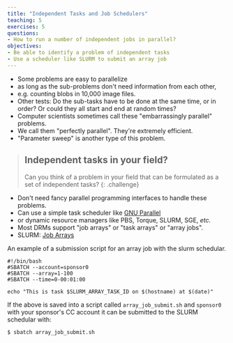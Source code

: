 ```yaml
---
title: "Independent Tasks and Job Schedulers"
teaching: 5
exercises: 5
questions:
- How to run a number of independent jobs in parallel?
objectives:
- Be able to identify a problem of independent tasks
- Use a scheduler like SLURM to submit an array job
---
```


- Some problems are easy to parallelize
- as long as the sub-problems don't need information from each other,
- e.g. counting blobs in 10,000 image files.
- Other tests: Do the sub-tasks have to be done at the same time,
 or in order? Or could they all start and end at random times?
- Computer scientists sometimes call these "embarrassingly parallel" problems.
- We call them "perfectly parallel". They're extremely efficient.
- "Parameter sweep" is another type of this problem.

> ## Independent tasks in your field?
>
> Can you think of a problem in your field that can be formulated
> as a set of independent tasks?
{: .challenge}

- Don't need fancy parallel programming interfaces to handle these problems.
- Can use a simple task scheduler like [GNU Parallel](https://docs.computecanada.ca/wiki/GNU_Parallel)
- or dynamic resource managers like PBS, Torque, SLURM, SGE, *etc.*
- Most DRMs support "job arrays" or "task arrays" or "array jobs".
- SLURM: [Job Arrays](https://docs.computecanada.ca/wiki/Job_arrays)


An example of a submission script for an array job with the slurm schedular.

~~~ {.shell}
#!/bin/bash
#SBATCH --account=sponsor0
#SBATCH --array=1-100
#SBATCH --time=0-00:01:00

echo "This is task $SLURM_ARRAY_TASK_ID on $(hostname) at $(date)"
~~~

If the above is saved into a script called `array_job_submit.sh` and `sponsor0` with your sponsor's CC account it can be submitted to the SLURM schedular with:
~~~ {.shell}
$ sbatch array_job_submit.sh
~~~
